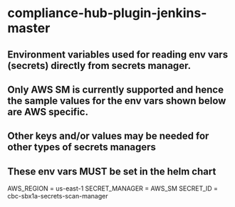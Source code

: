 # compliance-hub-plugin-jenkins-master

## Environment variables used for reading env vars (secrets) directly from secrets manager.
## Only AWS SM is currently supported and hence the sample values for the env vars shown below are AWS specific.
## Other keys and/or values may be needed for other types of secrets managers
## These env vars MUST be set in the helm chart
AWS_REGION = us-east-1
SECRET_MANAGER = AWS_SM
SECRET_ID = cbc-sbx1a-secrets-scan-manager
